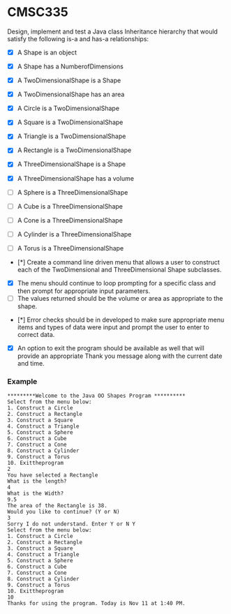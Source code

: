 # CMSC335

Design, implement and test a Java class Inheritance hierarchy that would satisfy the following is-a and has-a relationships:

- [x] A Shape is an object
- [x] A Shape has a NumberofDimensions
- [x] A TwoDimensionalShape is a Shape
- [x] A TwoDimensionalShape has an area
- [x] A Circle is a TwoDimensionalShape
- [x] A Square is a TwoDimensionalShape
- [x] A Triangle is a TwoDimensionalShape
- [x] A Rectangle is a TwoDimensionalShape

- [x] A ThreeDimensionalShape is a Shape
- [x] A ThreeDimensionalShape has a volume
- [ ] A Sphere is a ThreeDimensionalShape
- [ ] A Cube is a ThreeDimensionalShape
- [ ] A Cone is a ThreeDimensionalShape
- [ ] A Cylinder is a ThreeDimensionalShape
- [ ] A Torus is a ThreeDimensionalShape

- [*] Create a command line driven menu that allows a user to construct each of the TwoDimensional and ThreeDimensional Shape subclasses. 
- [x] The menu should continue to loop prompting for a specific class and then prompt for appropriate input parameters. 
- [ ] The values returned should be the volume or area as appropriate to the shape. 
- [*] Error checks should be in developed to make sure appropriate menu items and types of data were input and prompt the user to enter to correct data. 
- [x] An option to exit the program should be available as well that will provide an appropriate Thank you message along with the current date and time.

### Example
```
*********Welcome to the Java OO Shapes Program ********** 
Select from the menu below:
1. Construct a Circle
2. Construct a Rectangle
3. Construct a Square
4. Construct a Triangle
5. Construct a Sphere
6. Construct a Cube
7. Construct a Cone
8. Construct a Cylinder
9. Construct a Torus
10. Exittheprogram
2
You have selected a Rectangle
What is the length?
4
What is the Width?
9.5
The area of the Rectangle is 38.
Would you like to continue? (Y or N)
3
Sorry I do not understand. Enter Y or N Y
Select from the menu below:
1. Construct a Circle
2. Construct a Rectangle
3. Construct a Square
4. Construct a Triangle
5. Construct a Sphere
6. Construct a Cube
7. Construct a Cone
8. Construct a Cylinder
9. Construct a Torus
10. Exittheprogram
10
Thanks for using the program. Today is Nov 11 at 1:40 PM.
```